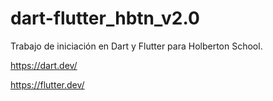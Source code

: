 # dart-flutter_hbtn_v2.0

Trabajo de iniciación en Dart y Flutter para Holberton School.

https://dart.dev/

https://flutter.dev/
